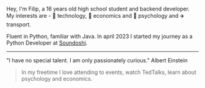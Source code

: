 Hey, I'm Filip, a 16 years old high school student and backend developer. 
My interests are - 🔧 technology, 🏦 economics and 🧠 psychology and ✈️ transport.

Fluent in Python, familiar with Java.
In april 2023 I started my journey as a Python Developer at [Soundoshi](https://soundoshi.com/). 

--- 
"I have no special talent. I am only passionately curious." Albert Einstein
> In my freetime I love attending to events, watch TedTalks, learn about psychology and economics.
